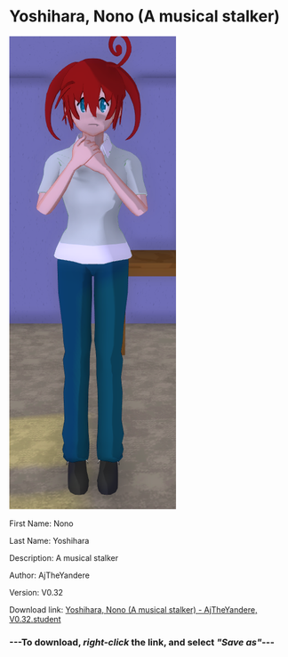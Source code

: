 # Yoshihara, Nono (A musical stalker)

<img src = "https://raw.githubusercontent.com/Arbiter1223/Daigaku-Gurashi-Custom-Students/master/Students/Files/Yoshihara%2C%20Nono%20(A%20musical%20stalker).png">

First Name: Nono

Last Name: Yoshihara

Description: A musical stalker

Author: AjTheYandere

Version: V0.32

Download link: <a href="https://raw.githubusercontent.com/Arbiter1223/Daigaku-Gurashi-Custom-Students/master/Students/Files/Yoshihara%2C%20Nono%20(A%20musical%20stalker)%20-%20AjTheYandere%2C%20V0.32.student">Yoshihara, Nono (A musical stalker) - AjTheYandere, V0.32.student</a>

### ---**To download, _right-click_ the link, and select _"Save as"_**---
